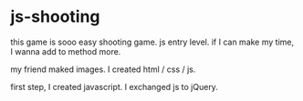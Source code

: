 # js-shooting
this game is sooo easy shooting game.
js entry level.
if I can make my time, I wanna add to method more.

my friend maked images.
I created html / css / js.

first step, I created javascript.
I exchanged js to jQuery.
